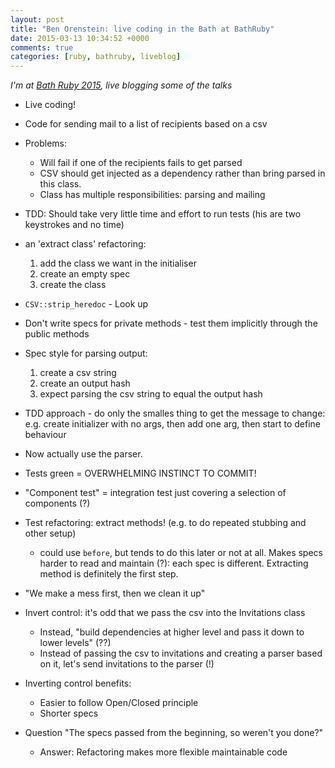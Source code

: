 ```yaml
---
layout: post
title: "Ben Orenstein: live coding in the Bath at BathRuby"
date: 2015-03-13 10:34:52 +0000
comments: true
categories: [ruby, bathruby, liveblog]
---
```

_I'm at [Bath Ruby 2015](http://2015.bathruby.org/), live blogging some of the
talks_

* Live coding!
* Code for sending mail to a list of recipients based on a csv
* Problems:
  * Will fail if one of the recipients fails to get parsed
  * CSV should get injected as a dependency rather than bring parsed in this
    class.
  * Class has multiple responsibilities: parsing and mailing
* TDD: Should take very little time and effort to run tests (his are two
  keystrokes and no time)
* an 'extract class' refactoring:
  1. add the class we  want in the initialiser
  1. create an empty spec
  1. create the class

* `CSV::strip_heredoc` - Look up
* Don't write specs for private methods - test them implicitly through the
  public methods
* Spec style for parsing output:
  1. create a csv string
  2. create an output hash
  3. expect parsing the csv string to equal the output hash
* TDD approach - do only the smalles thing to get the message to change: e.g.
  create initializer with no args, then add one arg, then start to define
  behaviour
* Now actually use the parser.
* Tests green = OVERWHELMING INSTINCT TO COMMIT!
* "Component test" = integration test just covering a selection of components
  (?)
* Test refactoring: extract methods! (e.g. to do repeated stubbing and other
  setup)
  * could use `before`, but tends to do this later or not at all. Makes specs
    harder to read and maintain (?): each spec is different. Extracting method is definitely the first
    step.
* "We make a mess first, then we clean it up"
* Invert control: it's odd that we pass the csv into the Invitations class
  * Instead, "build dependencies at higher level and pass it down to lower
    levels" (??)
  * Instead of passing the csv to invitations and creating a parser based on
    it, let's send invitations to the parser (!)
* Inverting control benefits:
  * Easier to follow Open/Closed principle
  * Shorter specs
* Question "The specs passed from the beginning, so weren't you done?"
  * Answer: Refactoring makes more flexible maintainable code
